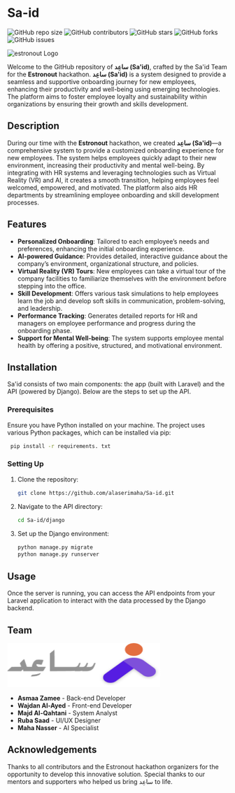 # Sa-id
![GitHub repo size](https://img.shields.io/github/repo-size/alaserimaha/breeze)
![GitHub contributors](https://img.shields.io/github/contributors/alaserimaha/breeze)
![GitHub stars](https://img.shields.io/github/stars/alaserimaha/breeze?style=social)
![GitHub forks](https://img.shields.io/github/forks/alaserimaha/breeze?style=social)
![GitHub issues](https://img.shields.io/github/issues/alaserimaha/breeze)

![estronout Logo](https://github.com/user-attachments/assets/7cf5bc4c-7857-433d-bd14-a598c0348856)

Welcome to the GitHub repository of **ساعِد (Sa'id)**, crafted by the Sa'id Team for the **Estronout** hackathon. 
**ساعِد (Sa'id)** is a system designed to provide a seamless and supportive onboarding journey for new employees, enhancing their productivity and well-being using emerging technologies. 
The platform aims to foster employee loyalty and sustainability within organizations by ensuring their growth and skills development.


## Description

During our time with the **Estronout** hackathon, we created **ساعِد (Sa'id)**—a comprehensive system to provide a customized onboarding experience for new employees. The system helps employees quickly adapt to their new environment, increasing their productivity and mental well-being. By integrating with HR systems and leveraging technologies such as Virtual Reality (VR) and AI, it creates a smooth transition, helping employees feel welcomed, empowered, and motivated. The platform also aids HR departments by streamlining employee onboarding and skill development processes.

## Features

- **Personalized Onboarding**: Tailored to each employee’s needs and preferences, enhancing the initial onboarding experience.
- **AI-powered Guidance**: Provides detailed, interactive guidance about the company’s environment, organizational structure, and policies.
- **Virtual Reality (VR) Tours**: New employees can take a virtual tour of the company facilities to familiarize themselves with the environment before stepping into the office.
- **Skill Development**: Offers various task simulations to help employees learn the job and develop soft skills in communication, problem-solving, and leadership.
- **Performance Tracking**: Generates detailed reports for HR and managers on employee performance and progress during the onboarding phase.
- **Support for Mental Well-being**: The system supports employee mental health by offering a positive, structured, and motivational environment.


## Installation

Sa'id consists of two main components: the app (built with Laravel) and the API (powered by Django). Below are the steps to set up the API.

### Prerequisites

Ensure you have Python installed on your machine. The project uses various Python packages, which can be installed via pip:

```bash
 pip install -r requirements. txt
```

### Setting Up

1. Clone the repository:
    ```bash
    git clone https://github.com/alaserimaha/Sa-id.git
    ```
2. Navigate to the API directory:
    ```bash
    cd Sa-id/django
    ```
3. Set up the Django environment:
    ```bash
    python manage.py migrate
    python manage.py runserver
    ```

## Usage

Once the server is running, you can access the API endpoints from your Laravel application to interact with the data processed by the Django backend.


## Team

<img src="Group 133670.png" width="350" height="100">

- **Asmaa Zamee** - Back-end Developer
- **Wajdan Al-Ayed** - Front-end Developer
- **Majd Al-Qahtani** - System Analyst
- **Ruba Saad** - UI/UX Designer
- **Maha Nasser** - AI Specialist

## Acknowledgements

Thanks to all contributors and the Estronout hackathon organizers for the opportunity to develop this innovative solution. Special thanks to our mentors and supporters who helped us bring ساعِد to life.

